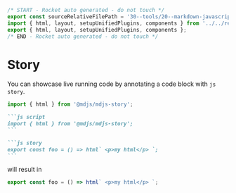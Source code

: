 ```js server
/* START - Rocket auto generated - do not touch */
export const sourceRelativeFilePath = '30--tools/20--markdown-javascript/30--story.rocket.md';
import { html, layout, setupUnifiedPlugins, components } from '../../recursive.data.js';
export { html, layout, setupUnifiedPlugins, components };
/* END - Rocket auto generated - do not touch */
```

# Story

You can showcase live running code by annotating a code block with `js story`.

```js script
import { html } from '@mdjs/mdjs-story';
```

````md
```js script
import { html } from '@mdjs/mdjs-story';
```

```js story
export const foo = () => html` <p>my html</p> `;
```
````

will result in

```js story
export const foo = () => html` <p>my html</p> `;
```
